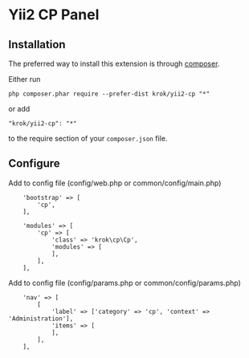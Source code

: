 Yii2 CP Panel
=================

Installation
------------

The preferred way to install this extension is through [composer](http://getcomposer.org/download/).

Either run

```
php composer.phar require --prefer-dist krok/yii2-cp "*"
```

or add

```
"krok/yii2-cp": "*"
```

to the require section of your `composer.json` file.

Configure
-----------------

Add to config file (config/web.php or common/config/main.php)

```
    'bootstrap' => [
        'cp',
    ],
```

```
    'modules' => [
        'cp' => [
            'class' => 'krok\cp\Cp',
            'modules' => [
            ],
        ],
    ],
```

Add to config file (config/params.php or common/config/params.php)

```
    'nav' => [
        [
            'label' => ['category' => 'cp', 'context' => 'Administration'],
            'items' => [
            ],
        ],
    ],
```
